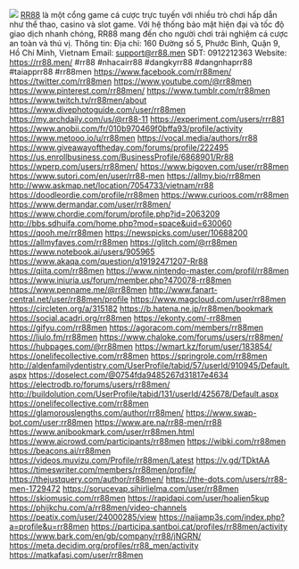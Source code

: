 ![](https://s3-ap-northeast-1.amazonaws.com/g0v-hackmd-images/uploads/upload_5424a41dcae5f53472135d00102b1e9a.jpg)
<a href="https://rr88.men/">RR88</a> là một cổng game cá cược trực tuyến với nhiều trò chơi hấp dẫn như thể thao, casino và slot game. Với hệ thống bảo mật hiện đại và tốc độ giao dịch nhanh chóng, RR88 mang đến cho người chơi trải nghiệm cá cược an toàn và thú vị. 
Thông tin: 
Địa chỉ: 160 Đường số 5, Phước Bình, Quận 9, Hồ Chí Minh, Vietnam 
Email: support@rr88.men 
SĐT: 0912212363 
Website: <a href="https://rr88.men/">https://rr88.men/</a> 
#rr88 #nhacairr88 #dangkyrr88 #dangnhaprr88 #taiapprr88 #rr88men
<a href="https://www.facebook.com/rr88men/">https://www.facebook.com/rr88men/</a>
<a href="https://twitter.com/rr88men">https://twitter.com/rr88men</a>
<a href="https://www.youtube.com/@rr88men">https://www.youtube.com/@rr88men</a>
<a href="https://www.pinterest.com/rr88men/">https://www.pinterest.com/rr88men/</a>
<a href="https://www.tumblr.com/rr88men">https://www.tumblr.com/rr88men</a>
<a href="https://www.twitch.tv/rr88men/about">https://www.twitch.tv/rr88men/about</a>
<a href="https://www.divephotoguide.com/user/rr88men">https://www.divephotoguide.com/user/rr88men</a>
<a href="https://my.archdaily.com/us/@rr88-11">https://my.archdaily.com/us/@rr88-11</a>
<a href="https://experiment.com/users/rrr881">https://experiment.com/users/rrr881</a>
<a href="https://www.anobii.com/fr/010b970469f0bffa93/profile/activity">https://www.anobii.com/fr/010b970469f0bffa93/profile/activity</a>
<a href="https://www.metooo.io/u/rr88men">https://www.metooo.io/u/rr88men</a>
<a href="https://vocal.media/authors/rr88">https://vocal.media/authors/rr88</a>
<a href="https://www.giveawayoftheday.com/forums/profile/222495">https://www.giveawayoftheday.com/forums/profile/222495</a>
<a href="https://us.enrollbusiness.com/BusinessProfile/6868901/Rr88">https://us.enrollbusiness.com/BusinessProfile/6868901/Rr88</a>
<a href="https://wperp.com/users/rr88men/">https://wperp.com/users/rr88men/</a>
<a href="https://www.bigoven.com/user/rr88men">https://www.bigoven.com/user/rr88men</a>
<a href="https://www.sutori.com/en/user/rr88-men">https://www.sutori.com/en/user/rr88-men</a>
<a href="https://allmy.bio/rr88men">https://allmy.bio/rr88men</a>
<a href="http://www.askmap.net/location/7054733/vietnam/rr88">http://www.askmap.net/location/7054733/vietnam/rr88</a>
<a href="https://doodleordie.com/profile/rr88men">https://doodleordie.com/profile/rr88men</a>
<a href="https://www.curioos.com/rr88men">https://www.curioos.com/rr88men</a>
<a href="https://www.dermandar.com/user/rr88men/">https://www.dermandar.com/user/rr88men/</a>
<a href="https://www.chordie.com/forum/profile.php?id=2063209">https://www.chordie.com/forum/profile.php?id=2063209</a>
<a href="http://bbs.sdhuifa.com/home.php?mod=space&uid=630060">http://bbs.sdhuifa.com/home.php?mod=space&uid=630060</a>
<a href="https://qooh.me/rr88men">https://qooh.me/rr88men</a>
<a href="https://newspicks.com/user/10688200">https://newspicks.com/user/10688200</a>
<a href="https://allmyfaves.com/rr88men">https://allmyfaves.com/rr88men</a>
<a href="https://glitch.com/@rr88men">https://glitch.com/@rr88men</a>
<a href="https://www.notebook.ai/users/905965">https://www.notebook.ai/users/905965</a>
<a href="https://www.akaqa.com/question/q19192471207-Rr88">https://www.akaqa.com/question/q19192471207-Rr88</a>
<a href="https://qiita.com/rr88men">https://qiita.com/rr88men</a>
<a href="https://www.nintendo-master.com/profil/rr88men">https://www.nintendo-master.com/profil/rr88men</a>
<a href="https://www.iniuria.us/forum/member.php?470078-rr88men">https://www.iniuria.us/forum/member.php?470078-rr88men</a>
<a href="https://www.penname.me/@rr88men">https://www.penname.me/@rr88men</a>
<a href="http://www.fanart-central.net/user/rr88men/profile">http://www.fanart-central.net/user/rr88men/profile</a>
<a href="https://www.magcloud.com/user/rr88men">https://www.magcloud.com/user/rr88men</a>
<a href="https://circleten.org/a/315182">https://circleten.org/a/315182</a>
<a href="https://b.hatena.ne.jp/rr88men/bookmark">https://b.hatena.ne.jp/rr88men/bookmark</a>
<a href="https://social.acadri.org/rr88men">https://social.acadri.org/rr88men</a>
<a href="https://ekonty.com/-rr88men">https://ekonty.com/-rr88men</a>
<a href="https://gifyu.com/rr88men">https://gifyu.com/rr88men</a>
<a href="https://agoracom.com/members/rr88men">https://agoracom.com/members/rr88men</a>
<a href="https://liulo.fm/rr88men">https://liulo.fm/rr88men</a>
<a href="https://www.chaloke.com/forums/users/rr88men/">https://www.chaloke.com/forums/users/rr88men/</a>
<a href="https://hubpages.com/@rr88men">https://hubpages.com/@rr88men</a>
<a href="https://wmart.kz/forum/user/183854/">https://wmart.kz/forum/user/183854/</a>
<a href="https://onelifecollective.com/rr88men">https://onelifecollective.com/rr88men</a>
<a href="https://springrole.com/rr88men">https://springrole.com/rr88men</a>
<a href="http://aldenfamilydentistry.com/UserProfile/tabid/57/userId/910945/Default.aspx">http://aldenfamilydentistry.com/UserProfile/tabid/57/userId/910945/Default.aspx</a>
<a href="https://doselect.com/@0754fda9485267d31817e4634">https://doselect.com/@0754fda9485267d31817e4634</a>
<a href="https://electrodb.ro/forums/users/rr88men/">https://electrodb.ro/forums/users/rr88men/</a>
<a href="http://buildolution.com/UserProfile/tabid/131/userId/425678/Default.aspx">http://buildolution.com/UserProfile/tabid/131/userId/425678/Default.aspx</a>
<a href="https://onelifecollective.com/rr88men">https://onelifecollective.com/rr88men</a>
<a href="https://glamorouslengths.com/author/rr88men/">https://glamorouslengths.com/author/rr88men/</a>
<a href="https://www.swap-bot.com/user:rr88men">https://www.swap-bot.com/user:rr88men</a>
<a href="https://www.are.na/rr88-men/rr88">https://www.are.na/rr88-men/rr88</a>
<a href="https://www.anibookmark.com/user/rr88men.html">https://www.anibookmark.com/user/rr88men.html</a>
<a href="https://www.aicrowd.com/participants/rr88men">https://www.aicrowd.com/participants/rr88men</a>
<a href="https://wibki.com/rr88men">https://wibki.com/rr88men</a>
<a href="https://beacons.ai/rr88men">https://beacons.ai/rr88men</a>
<a href="https://videos.muvizu.com/Profile/rr88men/Latest">https://videos.muvizu.com/Profile/rr88men/Latest</a>
<a href="https://v.gd/TDktAA">https://v.gd/TDktAA</a>
<a href="https://timeswriter.com/members/rr88men/profile/">https://timeswriter.com/members/rr88men/profile/</a>
<a href="https://thejustquery.com/author/rr88men/">https://thejustquery.com/author/rr88men/</a>
<a href="https://the-dots.com/users/rr88-men-1729472">https://the-dots.com/users/rr88-men-1729472</a>
<a href="https://sorucevap.sihirlielma.com/user/rr88men">https://sorucevap.sihirlielma.com/user/rr88men</a>
<a href="https://skiomusic.com/rr88men">https://skiomusic.com/rr88men</a>
<a href="https://rapidapi.com/user/hoalien5kup">https://rapidapi.com/user/hoalien5kup</a>
<a href="https://phijkchu.com/a/rr88men/video-channels">https://phijkchu.com/a/rr88men/video-channels</a>
<a href="https://peatix.com/user/24000285/view">https://peatix.com/user/24000285/view</a>
<a href="https://naijamp3s.com/index.php?a=profile&u=rr88men">https://naijamp3s.com/index.php?a=profile&u=rr88men</a>
<a href="https://participa.santboi.cat/profiles/rr88men/activity">https://participa.santboi.cat/profiles/rr88men/activity</a>
<a href="https://www.bark.com/en/gb/company/rr88/jNGRN/">https://www.bark.com/en/gb/company/rr88/jNGRN/</a>
<a href="https://meta.decidim.org/profiles/rr88_men/activity">https://meta.decidim.org/profiles/rr88_men/activity</a>
<a href="https://matkafasi.com/user/rr88men">https://matkafasi.com/user/rr88men</a>
